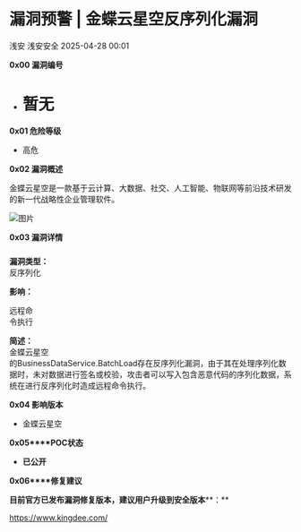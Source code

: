 #  漏洞预警 | 金蝶云星空反序列化漏洞   
浅安  浅安安全   2025-04-28 00:01  
  
**0x00 漏洞编号**  
- # 暂无  
  
**0x01 危险等级**  
- 高危  
  
**0x02 漏洞概述**  
  
金蝶云星空是一款基于云计算、大数据、社交、人工智能、物联网等前沿技术研发的新一代战略性企业管理软件。  
  
![图片](https://mmbiz.qpic.cn/sz_mmbiz_png/7stTqD182SVYWeZhgoC2Sr4x2V8oP9xibkOnnlCjV0xGmialjs0TgUAh0BrpU1dAT5FvxBmQoaiaibQonYFa2FEU1Q/640?wx_fmt=png&from=appmsg&wxfrom=5&wx_lazy=1&wx_co=1&tp=webp "")  
  
**0x03 漏洞详情**  
###   
  
**漏洞类型：**  
反序列化  
  
**影响：**  
  
远程命  
令执行  
  
**简述：**  
金蝶云星空  
的BusinessDataService.BatchLoad存在反序列化漏洞，由于其在处理序列化数据时，未对数据进行签名或校验，攻击者可以写入包含恶意代码的序列化数据，系统在进行反序列化时造成远程命令执行。  
  
**0x04 影响版本**  
- 金蝶云星空  
  
**0x05****POC状态**  
- **已公开**  
  
**0x06****修复建议**  
  
**目前官方已发布漏洞修复版本，建议用户升级到安全版本****：**  
  
https://www.kingdee.com/  
  
  
  
